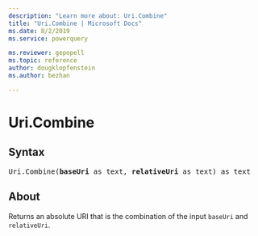 ```yaml
---
description: "Learn more about: Uri.Combine"
title: "Uri.Combine | Microsoft Docs"
ms.date: 8/2/2019
ms.service: powerquery

ms.reviewer: gepopell
ms.topic: reference
author: dougklopfenstein
ms.author: bezhan

---
```

# Uri.Combine

## Syntax

<pre>
Uri.Combine(<b>baseUri</b> as text, <b>relativeUri</b> as text) as text
</pre>
  
## About  
Returns an absolute URI that is the combination of the input `baseUri` and `relativeUri`.
